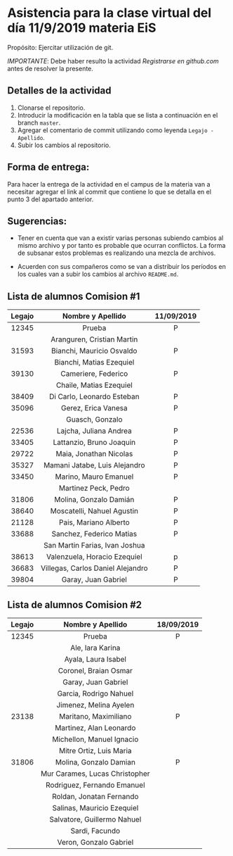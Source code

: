 ﻿# Asistencia para la clase virtual del día 11/9/2019 materia EiS

Propósito: Ejercitar utilización de git.

*IMPORTANTE*: Debe haber resulto la actividad _Registrarse en github.com_ antes de resolver la presente.

## Detalles de la actividad

1. Clonarse el repositorio.
2. Introducir la modificación en la tabla que se lista a continuación en el branch `master`.
3. Agregar el comentario de commit utilizando como leyenda `Legajo - Apellido`.
4. Subir los cambios al repositorio.

## Forma de entrega:

Para hacer la entrega de la actividad en el campus de la materia van a necesitar agregar el link al commit que contiene lo que se detalla en el punto 3 del apartado anterior.

## Sugerencias:

- Tener en cuenta que van a existir varias personas subiendo cambios al mismo archivo y por tanto es probable que ocurran conflictos. La forma de subsanar estos problemas es realizando una mezcla de archivos.

- Acuerden con sus compañeros como se van a distribuir los períodos en los cuales van a subir los cambios al archivo `README.md`.

## Lista de alumnos Comision #1

| Legajo | Nombre y Apellido                     | 11/09/2019 | 
| :----: | :-----------------------------------: | :--------: |
| 12345  | Prueba                                |   P        |
|        | Aranguren, Cristian Martin            |            |
| 31593  | Bianchi, Mauricio Osvaldo             |     P      |
|        | Bianchi, Matias Ezequiel              |            |
| 39130  | Cameriere, Federico                   |     P      |
|        | Chaile, Matias Ezequiel               |            |
| 38409  | Di Carlo, Leonardo Esteban            |     P      |
| 35096  | Gerez, Erica Vanesa                   |     P      |
|        | Guasch, Gonzalo                       |            |
|22536   | Lajcha, Juliana Andrea                |   P        |
| 33405  | Lattanzio, Bruno Joaquin              |     P      |
| 29722  | Maia, Jonathan Nicolas                |     P      |
| 35327  | Mamani Jatabe, Luis Alejandro         |    P       |
| 33450  | Marino, Mauro Emanuel                 |     P      |
|        | Martinez Peck, Pedro                  |            |
| 31806  | Molina, Gonzalo Damián                |     P      |
| 38640  | Moscatelli, Nahuel Agustin            |     P      |
| 21128  | Pais, Mariano Alberto                 |     P      |
| 33688  | Sanchez, Federico Matias              | P          |
|        | San Martin Farias, Ivan Joshua        |            |
| 38613  | Valenzuela, Horacio Ezequiel          |     p      |
| 36683  | Villegas, Carlos Daniel Alejandro     |     P      |
| 39804  | Garay, Juan Gabriel                   |  P         |

## Lista de alumnos Comision #2

| Legajo | Nombre y Apellido                     | 18/09/2019 | 
| :----: | :-----------------------------------: | :--------: |
| 12345  | Prueba                                |   P        |
|        | Ale, Iara Karina                      |            |
|        | Ayala, Laura Isabel                   |            |
|        | Coronel, Braian Osmar                 |            |
|        | Garay, Juan Gabriel                   |            |
|        | Garcia, Rodrigo Nahuel                |            |
|        | Jimenez, Melina Ayelen                |            |
| 23138  | Maritano, Maximiliano                 |     P      |
|        | Martinez, Alan Leonardo               |            |
|        | Michellon, Manuel Ignacio             |            |
|        | Mitre Ortiz, Luis Maria               |            |
| 31806  | Molina, Gonzalo Damian                |     P      |
|        | Mur Carames, Lucas Christopher        |            |
|        | Rodriguez, Fernando Emanuel           |            |
|        | Roldan, Jonatan Fernando              |            |
|        | Salinas, Mauricio Ezequiel            |            |
|        | Salvatore, Guillermo Nahuel           |            |
|        | Sardi, Facundo                        |            |
|        | Veron, Gonzalo Gabriel                |            |




















